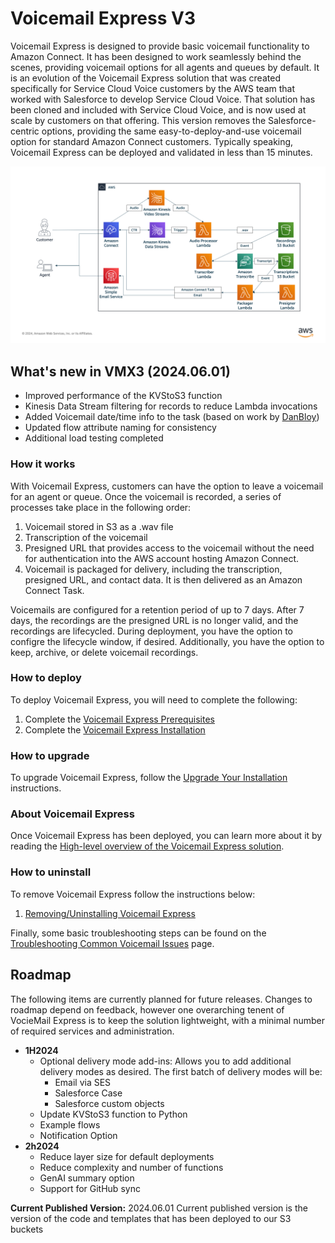 # Voicemail Express V3
Voicemail Express is designed to provide basic voicemail functionality to Amazon Connect. It has been designed to work seamlessly behind the scenes, providing voicemail options for all agents and queues by default. It is an evolution of the Voicemail Express solution that was created specifically for Service Cloud Voice customers by the AWS team that worked with Salesforce to develop Service Cloud Voice. That solution has been cloned and included with Service Cloud Voice, and is now used at scale by customers on that offering. This version removes the Salesforce-centric options, providing the same easy-to-deploy-and-use voicemail option for standard Amazon Connect customers. Typically speaking, Voicemail Express can be deployed and validated in less than 15 minutes. 

![Voicemail Express Architecture](Docs/Img/VMX3.png)

## What's new in VMX3 (2024.06.01)
-  Improved performance of the KVStoS3 function
-  Kinesis Data Stream filtering for records to reduce Lambda invocations
-  Added Voicemail date/time info to the task (based on work by [DanBloy](https://github.com/DanBloy))
-  Updated flow attribute naming for consistency
-  Additional load testing completed

### How it works
With Voicemail Express, customers can have the option to leave a voicemail for an agent or queue. Once the voicemail is recorded, a series of processes take place in the following order:
1. Voicemail stored in S3 as a .wav file
2. Transcription of the voicemail
3. Presigned URL that provides access to the voicemail without the need for authentication into the AWS account hosting Amazon Connect.
4. Voicemail is packaged for delivery, including the transcription, presigned URL, and contact data. It is then delivered as an Amazon Connect Task.

Voicemails are configured for a retention period of up to 7 days. After 7 days, the recordings are the presigned URL is no longer valid, and the recordings are lifecycled. During deployment, you have the option to configre the lifecycle window, if desired. Additionally, you have the option to keep, archive, or delete voicemail recordings. 

### How to deploy
To deploy Voicemail Express, you will need to complete the following:
1. Complete the [Voicemail Express Prerequisites](Docs/vmx_prerequistes.md)
1. Complete the [Voicemail Express Installation](Docs/vmx_installation_instructions.md)

### How to upgrade
To upgrade Voicemail Express, follow the [Upgrade Your Installation](Docs/vmx_upgrade.md) instructions.

### About Voicemail Express
Once Voicemail Express has been deployed, you can learn more about it by reading the [High-level overview of the Voicemail Express solution](Docs/vmx_core.md).

### How to uninstall
To remove Voicemail Express follow the instructions below:
1.  [Removing/Uninstalling Voicemail Express](Docs/vmx_uninstall.md)

Finally, some basic troubleshooting steps can be found on the [Troubleshooting Common Voicemail Issues](Docs/vmx_troubleshooting.md) page.

## Roadmap
The following items are currently planned for future releases. Changes to roadmap depend on feedback, however one overarching tenent of VocieMail Express is to keep the solution lightweight, with a minimal number of required services and administration. 
-  **1H2024**
   -  Optional delivery mode add-ins: Allows you to add additional delivery modes as desired. The first batch of delivery modes will be:
      -  Email via SES
      -  Salesforce Case
      -  Salesforce custom objects
   -  Update KVStoS3 function to Python
   -  Example flows
   -  Notification Option
-  **2h2024**
   -  Reduce layer size for default deployments
   -  Reduce complexity and number of functions
   -  GenAI summary option
   -  Support for GitHub sync
      

**Current Published Version:** 2024.06.01
Current published version is the version of the code and templates that has been deployed to our S3 buckets
